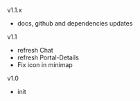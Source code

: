 v1.1.x
- docs, github and dependencies updates

v1.1
- refresh Chat
- refresh Portal-Details
- Fix icon in minimap

v1.0
- init